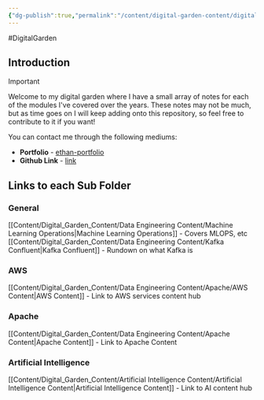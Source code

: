 ```yaml
---
{"dg-publish":true,"permalink":"/content/digital-garden-content/digital-garden-content/","tags":["gardenEntry"],"created":"2025-04-08T18:19:04.978+05:30","updated":"2025-04-08T20:21:03.598+05:30"}
---
```


#DigitalGarden
## Introduction

>[!important]
>Welcome to my digital garden where I have a small array of notes for each of the modules I've covered over the years. These notes may not be much, but as time goes on I will keep adding onto this repository, so feel free to contribute to it if you want!

You can contact me through the following mediums:

- **Portfolio** - [ethan-portfolio](https://ethan-perera-portfolio.netlify.app/#gallery)
- **Github Link** - [link](https://github.com/ethanchristoff)

## Links to each Sub Folder

### General
[[Content/Digital_Garden_Content/Data Engineering Content/Machine Learning Operations\|Machine Learning Operations]] - Covers MLOPS, etc
[[Content/Digital_Garden_Content/Data Engineering Content/Kafka Confluent\|Kafka Confluent]] - Rundown on what Kafka is
### AWS
[[Content/Digital_Garden_Content/Data Engineering Content/Apache/AWS Content\|AWS Content]] - Link to AWS services content hub
### Apache
[[Content/Digital_Garden_Content/Data Engineering Content/Apache Content\|Apache Content]] - Link to Apache Content
### Artificial Intelligence 
[[Content/Digital_Garden_Content/Artificial Intelligence Content/Artificial Intelligence Content\|Artificial Intelligence Content]] - Link to AI content hub